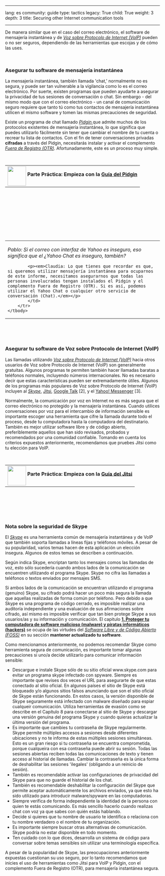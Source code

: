 

---

lang: es
community: guide
type: tactics
legacy: True
child: True
weight: 3
depth: 3
title: Securing other Internet communication tools

---

<p>De manera similar que en el caso del correo electrónico, el software de mensajería instantánea y de <a href="/es/glossary#VoIP" title="Voz sobre Protocolo de Internet (VoIP)"><em>Voz sobre Protocolo de Internet (VoIP)</em></a> pueden o no ser seguros, dependiendo de las herramientas que escojas y de cómo las uses.</p>

<p>&nbsp;</p>

<h3>Asegurar tu software de mensajería instantánea</h3>

<p>La mensajería instantánea, también llamada 'chat,' normalmente no es segura, y puede ser tan vulnerable a la vigilancia como lo es el correo electrónico. Por suerte, existen programas que pueden ayudarte a asegurar la privacidad de tus sesiones de conversación o chat. Sin embargo - del mismo modo que con el correo electrónico - un canal de comunicación seguro requiere que tanto tú como tus contactos de mensajería instantánea utilicen el mismo software y tomen las mismas precauciones de seguridad.</p>

<p>Existe un programa de chat llamado <a href="/es/glossary#Pidgin" title="Pidgin"><em>Pidgin </em></a> que admite muchos de los protocolos existentes de mensajería instantánea, lo que significa que puedes utilizarlo fácilmente sin tener que cambiar el nombre de tu cuenta o recrear tu lista de contactos. Con el fin de tener conversaciones privadas <strong>cifradas</strong> a través del Pidgin, necesitarás instalar y activar el complemento <a href="/es/glossary#OTR" title="Fuera de Registro (OTR)"><em>Fuera de Registro (OTR)</em></a>. Afortunadamente, este es un proceso muy simple.</p>

<p>&nbsp;</p>

<table border="0" cellpadding="5" cellspacing="0">
	<tbody>
		<tr>
			<td><img align="middle" height="63" src="/sites/securitybkp.ngoinabox.org/files/u9/hand_web_trans.png" width="60" /> <strong>Parte Práctica: Empieza con la <a href="/es/pidgin_principal"><strong>Guía del Pidgin</strong></a></strong></td>
		</tr>
	</tbody>
</table>

<p>&nbsp;</p>

<p>&nbsp;</p>

<p>&nbsp;</p>

<p>&nbsp;</p>

<p>&nbsp;</p>

<table border="0" cellpadding="5" cellspacing="0">
	<tbody>
		<tr>
			<td>
			<p><em>Pablo: Si el correo con interfaz de Yahoo es inseguro, eso significa que el ¿Yahoo Chat es inseguro, también? </em></p>

			<p><em>Claudia: Lo que tienes que recordar es que, si queremos utilizar mensajería instantánea para ocuparnos de este informe, necesitamos asegurarnos que todas las personas involucradas tengan instalados el Pidgin y el complemento Fuera de Registro (OTR). Si es así, podemos utilizar el Yahoo Chat o cualquier otro servicio de conversación (Chat).</em></p>
			</td>
		</tr>
	</tbody>
</table>

<p>&nbsp;</p>

<p>&nbsp;</p>

<h3>Asegurar tu software de Voz sobre Protocolo de Internet (VoIP)</h3>

<p>Las llamadas utilizando <em><a href="/es/glossary#VoIP" title="Voz sobre Protocolo de Internet (VoIP)"><em>Voz sobre Protocolo de Internet (VoIP)</em></a></em> hacia otros usuarios de <strong> </strong>Voz sobre Protocolo de Internet (VoIP) son generalmente gratuitas. Algunos programas te permiten también hacer llamadas baratas a teléfonos normales, incluyendo números internacionales. No es necesario decir que estas características pueden ser extremadamente útiles. Algunos de los programas más populares de <strong> </strong>Voz sobre Protocolo de Internet (VoIP) incluyen al <a href="/es/glossary#Skype" title="Skype"><em>Skype</em></a>, <a href="https://jitsi.org">Jitsi</a>, <a href="http://www.google.com/hangouts" title="Google Hangouts">Google Talk</a> [2], y el <a href="https://messenger.yahoo.com/features/voice/" title="Yahoo! Messenger">Yahoo! Messenger</a> [3].</p>

<p>Normalmente, la comunicación por voz en Internet no es más segura que el correo electrónico no protegido y la mensajería instantánea. Cuando utilices conversaciones por voz para el intercambio de información sensible es importante escoger una herramienta que cifre la llamada durante todo el proceso, desde tu computadora hasta la computadora del destinatario. También es mejor utilizar software libre y de código abierto, preferiblemente aquellos que han sido revisados, probados y recomendados por una comunidad confiable. Tomando en cuenta los criterios expuestos anteriormente, recomendamos que pruebes Jitsi como tu elección para VoIP.</p>

<p>&nbsp;</p>

<table border="0" cellpadding="5" cellspacing="0">
	<tbody>
		<tr>
			<td><img align="middle" height="63" src="/sites/securitybkp.ngoinabox.org/files/u9/hand_web_trans.png" width="60" /> <strong>Parte Práctica: Empieza con la <a href="/en/Jitsi"><strong>Guía del Jitsi</strong></a></strong></td>
		</tr>
	</tbody>
</table>

<p>&nbsp;</p>

<p>&nbsp;</p>

<p>&nbsp;</p>

<h3>Nota sobre la seguridad de Skype</h3>

<p>El <a href="/es/glossary#Skype" title="Skype"><em>Skype</em></a> es una herramienta común de mensajería instantánea y de VoIP que también soporta llamadas a líneas fijas y teléfonos móviles. A pesar de su popularidad, varios temas hacen de esta aplicación un elección insegura. Algunos de estos temas se describen a continuación.</p>

<p>Según indica Skype, encriptan tanto los mensajes comos las llamadas de voz, esto sólo sucedería cuando ambos lados de la comunicación se encuentren utilizando el programa Skype. Skype no cifra las llamadas a teléfonos o textos enviados por mensajes SMS.</p>

<p>Si ambos lados de la comunicación se encuentran utilizando el programa (genuino) Skype, su cifrado podrá hacer un poco más segura la llamada que aquellas realizadas de forma común por teléfono. Pero debido a que Skype es una programa de código cerrado, es imposible realizar una auditoría independiente y una evaluación de sus afirmaciones sobre cifrado, así mismo es imposible verificar que tan bien protege Skype a sus usuarios/as y su información y comunicación. El capitulo <a href="/es/chapter-1" title="1. Proteger tu computadora de software malicioso (malware) y piratas informáticos (hackers)"><strong>1. Proteger tu computadora de software malicioso (malware) y piratas informáticos (hackers)</strong></a> se ocupa de las virtudes del <a href="/es/glossary#FOSS" title="Software Libre y de Código Abierto (FLOSS)"><em>Software Libre y de Código Abierto (FOSS)</em></a> en su sección <strong>mantener actualizado tu software</strong>.</p>

<p>Como mencionamos anteriormente, no podemos recomendar Skype como herramienta segura de comunicación, es importante tomar algunas precauciones si uno/a decide utilizarlo para comunicar información sensible:</p>

<ul>
	<li>Descargue e instale Skype sólo de su sitio oficial www.skype.com para evitar un programa skype infectado con spyware. Siempre es importante que revises dos veces el URL para asegurarte de que estas conectado al sitio oficial. En algunos países el sitio de Skype está bloqueado y/o algunos sitios falsos anunciando que son el sitio oficial de Skype están funcionando. En estos casos, la versión disponible de Skype seguramente está infectado con malware diseñado para espiar cualqueir comunicación. Utiliza herramientas de evasión como se describe en el Capítulo 8 para conectarse al sitio de Skype y descargar una versión genuina del programa Skype y cuando quieras actualizar la última versión del programa.</li>
	<li>Es importante que cambies tu contraseña de Skype regularmente. Skype permite múltiples accesos a sesiones desde diferentes ubicaciones y no te informa de estas múltiples sesiones simultáneas. Esto es un gran riesgo si tu contraseña se encuentra comprometida, porque cualqueira con esa contraseña puede abrir su sesión. Todas las sesiones abiertas reciben todas las comunicaciones de texto y tienen acceso al historial de llamadas. Cambiar la contraseña es la única forma de deshabilitar las sesiones 'ilegales' (obligando a un reinicio de sesión).</li>
	<li>También es recomendable activar las configuraciones de privacidad del Skype para que no guarde el historial de los chat.</li>
	<li>También es recomendable deshabilitar la configuración del Skype que permite aceptar automáticamente los archivos enviados, ya que esto ha sido utilizado para introducir malware/spyware en las computadoras.</li>
	<li>Siempre verifica de forma independiente la identidad de la persona con quien te estás comunicando. Es más sencillo hacerlo cuando realizas chat con voz ya que sabes con quién estás hablando.</li>
	<li>Decide si quieres que tu nombre de usuario te identifica o relaciona con tu nombre verdadero o el nombre de tu organización.</li>
	<li>Es importante siempre buscar otras alternativas de comunicación. Skype podría no estar disponible en todo momento.</li>
	<li>Ten cuidado con lo que dices, desarrolla un sistema de código para conversar sobre temas sensibles sin utilizar una terminología específica.</li>
</ul>

<p>A pesar de la popularidad de Skype, las preocupaciones anteriormente expuestas cuestionan su uso seguro, por lo tanto recomendamos que inicies el uso de herramientas como Jitsi para VoIP y Pidgin, con el complemento Fuera de Registro (OTR), para mensajería instantánea segura.</p>


